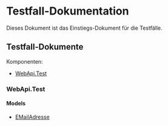 # Testfall-Dokumentation

Dieses Dokument ist das Einstiegs-Dokument für die Testfälle.

## Testfall-Dokumente

Komponenten:

* [WebApi.Test](#webapitest)

### WebApi.Test

#### Models

* [EMailAdresse](./components/WebApi.Test/Models/EMailAdresseTest.md)